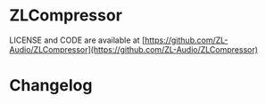 # ZLCompressor

LICENSE and CODE are available at [https://github.com/ZL-Audio/ZLCompressor](https://github.com/ZL-Audio/ZLCompressor)

# Changelog
